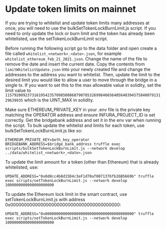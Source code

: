# Update token limits on mainnet

If you are trying to whitelist and update token limits many addresses at once, you will need to use the bulkSetTokenLockBurnLimit.js script. If you need to only update the lock or burn limit and the token has already been whitelisted, use the setTokenLockBurnLimit script.

Before running the following script go to the data folder and open create a file called `whitelist_<network>_<date>.json`, for example `whitelist_ethereum_feb_21_2021.json`. Change the name of the file to remove the date and insert the current date. Copy the contents from `limitWhitelistUpdate.json` into your newly created file and change the addresses to the address you want to whitelist. Then, update the limit to the desired limit you would like to allow a user to move through the bridge in a single tx. If you want to set this to the max allowable value in solidity, set the limit value to `115792089237316195423570985008687907853269984665640564039457584007913129639935` which is the UINT_MAX in solidity.

Make sure ETHEREUM_PRIVATE_KEY in your .env file is the private key matching the OPERATOR address and ensure INFURA_PROJECT_ID is set correctly. Get the bridgebank address and set it in the env var when running the script. To bulk update the whitelist and limits for each token, use bulkSetTokenLockBurnLimit.js like so:
```
ETHEREUM_PRIVATE_KEY=$eth_key_operator BRIDGEBANK_ADDRESS=$bridge_bank_address truffle exec scripts/bulkSetTokenLockBurnLimit.js --network develop ../data/whitelist_<network>_<date>.json
```

To update the limit amount for a token (other than Ethereum) that is already whitelisted, use:
```
UPDATE_ADDRESS="0x0d8cc4b8d15D4c3eF1d70af0071376fb26B5669b" truffle exec scripts/setTokenLockBurnLimit.js --network develop 1000000000000000000000
```

To update the Ethereum lock limit in the smart contract, use setTokenLockBurnLimit.js with address 0x0000000000000000000000000000000000000000:
```
UPDATE_ADDRESS="0x0000000000000000000000000000000000000000" truffle exec scripts/setTokenLockBurnLimit.js --network develop 1000000000000000000000
```
